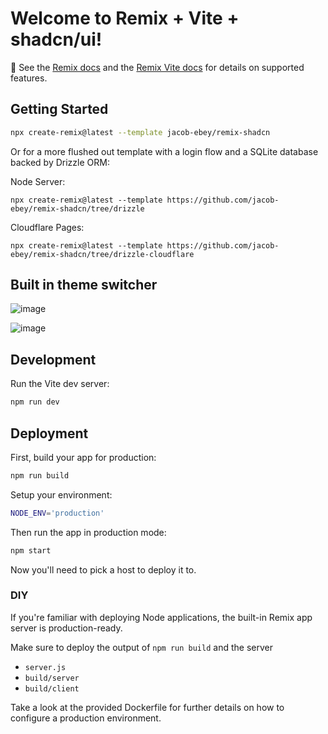 # Welcome to Remix + Vite + shadcn/ui!

📖 See the [Remix docs](https://remix.run/docs) and the [Remix Vite docs](https://remix.run/docs/en/main/future/vite) for details on supported features.

## Getting Started

```sh
npx create-remix@latest --template jacob-ebey/remix-shadcn
```

Or for a more flushed out template with a login flow and a SQLite database backed by Drizzle ORM:

Node Server:

```shellscript
npx create-remix@latest --template https://github.com/jacob-ebey/remix-shadcn/tree/drizzle
```

Cloudflare Pages:

```shellscript
npx create-remix@latest --template https://github.com/jacob-ebey/remix-shadcn/tree/drizzle-cloudflare
```

## Built in theme switcher

![image](https://github.com/jacob-ebey/remix-shadcn/assets/12063586/c6ed812c-764f-46b7-af30-26284f55535c)

![image](https://github.com/jacob-ebey/remix-shadcn/assets/12063586/4e378230-3b4b-4b78-8af4-096b30aacf79)

## Development

Run the Vite dev server:

```sh
npm run dev
```

## Deployment

First, build your app for production:

```sh
npm run build
```

Setup your environment:

```sh
NODE_ENV='production'
```

Then run the app in production mode:

```sh
npm start
```

Now you'll need to pick a host to deploy it to.

### DIY

If you're familiar with deploying Node applications, the built-in Remix app server is production-ready.

Make sure to deploy the output of `npm run build` and the server

- `server.js`
- `build/server`
- `build/client`

Take a look at the provided Dockerfile for further details on how to configure a production environment.
